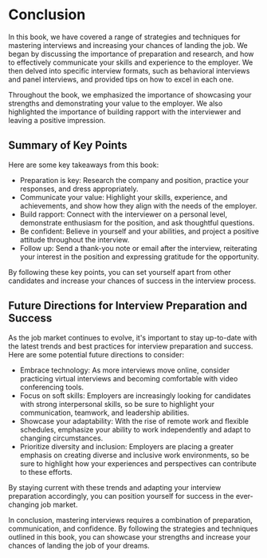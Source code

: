 Conclusion
==========

In this book, we have covered a range of strategies and techniques for mastering interviews and increasing your chances of landing the job. We began by discussing the importance of preparation and research, and how to effectively communicate your skills and experience to the employer. We then delved into specific interview formats, such as behavioral interviews and panel interviews, and provided tips on how to excel in each one.

Throughout the book, we emphasized the importance of showcasing your strengths and demonstrating your value to the employer. We also highlighted the importance of building rapport with the interviewer and leaving a positive impression.

Summary of Key Points
---------------------

Here are some key takeaways from this book:

* Preparation is key: Research the company and position, practice your responses, and dress appropriately.
* Communicate your value: Highlight your skills, experience, and achievements, and show how they align with the needs of the employer.
* Build rapport: Connect with the interviewer on a personal level, demonstrate enthusiasm for the position, and ask thoughtful questions.
* Be confident: Believe in yourself and your abilities, and project a positive attitude throughout the interview.
* Follow up: Send a thank-you note or email after the interview, reiterating your interest in the position and expressing gratitude for the opportunity.

By following these key points, you can set yourself apart from other candidates and increase your chances of success in the interview process.

Future Directions for Interview Preparation and Success
-------------------------------------------------------

As the job market continues to evolve, it's important to stay up-to-date with the latest trends and best practices for interview preparation and success. Here are some potential future directions to consider:

* Embrace technology: As more interviews move online, consider practicing virtual interviews and becoming comfortable with video conferencing tools.
* Focus on soft skills: Employers are increasingly looking for candidates with strong interpersonal skills, so be sure to highlight your communication, teamwork, and leadership abilities.
* Showcase your adaptability: With the rise of remote work and flexible schedules, emphasize your ability to work independently and adapt to changing circumstances.
* Prioritize diversity and inclusion: Employers are placing a greater emphasis on creating diverse and inclusive work environments, so be sure to highlight how your experiences and perspectives can contribute to these efforts.

By staying current with these trends and adapting your interview preparation accordingly, you can position yourself for success in the ever-changing job market.

In conclusion, mastering interviews requires a combination of preparation, communication, and confidence. By following the strategies and techniques outlined in this book, you can showcase your strengths and increase your chances of landing the job of your dreams.
